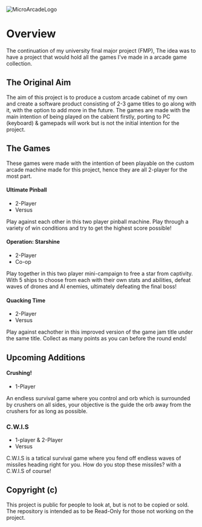 ![MicroArcadeLogo](https://carter.games/fmp/MicroArcadeHeader.jpg)

# Overview
The continuation of my university final major project (FMP), The idea was to have a project that would hold all the games I've made in a arcade game collection.

## The Original Aim
The aim of this project is to produce a custom arcade cabinet of my own and create a software product consisting of 2-3 game titles to go along with it, with the option to add more in the future. The games are made with the main intention of being played on the cabient firstly, porting to PC (keyboard) & gamepads will work but is not the initial intention for the project.

## The Games
These games were made with the intention of been playable on the custom arcade machine made for this project, hence they are all 2-player for the most part.

#### Ultimate Pinball
- 2-Player
- Versus

Play against each other in this two player pinball machine. Play through a variety of win conditions and try to get the highest score possible!

#### Operation: Starshine
- 2-Player
- Co-op

Play together in this two player mini-campaign to free a star from captivity. With 5 ships to choose from each with their own stats and abilities, defeat waves of drones and AI enemies, ultimately defeating the final boss!

#### Quacking Time
- 2-Player
- Versus

Play against eachother in this improved version of the game jam title under the same title. Collect as many points as you can before the round ends!

## Upcoming Additions

#### Crushing!
- 1-Player

An endless survival game where you control and orb which is surrounded by crushers on all sides, your objective is the guide the orb away from the crushers for as long as possible.

### C.W.I.S
- 1-player & 2-Player
- Versus

C.W.I.S is a tatical survival game where you fend off endless waves of missiles heading right for you. How do you stop these missiles? with a C.W.I.S of course!


## Copyright (c)
This project is public for people to look at, but is not to be copied or sold. The repository is intended as to be Read-Only for those not working on the project.
